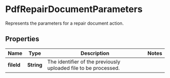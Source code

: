 

# PdfRepairDocumentParameters

Represents the parameters for a repair document action.
## Properties

Name | Type | Description | Notes
------------ | ------------- | ------------- | -------------
**fileId** | **String** | The identifier of the previously uploaded file to be processed. | 




